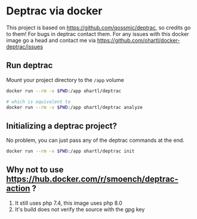 # Deptrac via docker

This project is based on https://github.com/qossmic/deptrac, so credits go to them! For bugs in deptrac contact them. For any issues with this docker image go a head and contact me via https://github.com/ohartl/docker-deptrac/issues

## Run deptrac

Mount your project directory to the `/app` volume

```bash
docker run --rm -v $PWD:/app ohartl/deptrac

# which is equivalent to
docker run --rm -v $PWD:/app ohartl/deptrac analyze
```

## Initializing a deptrac project?

No problem, you can just pass any of the deptrac commands at the end.

```bash
docker run --rm -v $PWD:/app ohartl/deptrac init
```

## Why not to use https://hub.docker.com/r/smoench/deptrac-action ?

1. It still uses php 7.4, this image uses php 8.0
2. It's build does not verify the source with the gpg key
